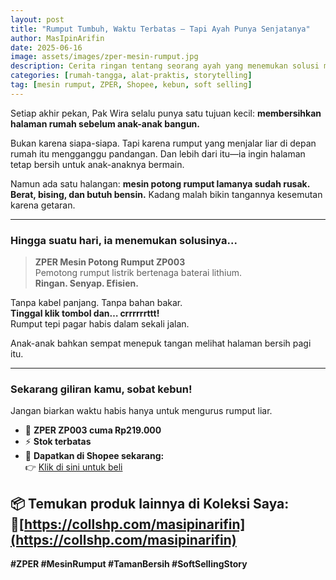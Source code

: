 ```yaml
---
layout: post
title: "Rumput Tumbuh, Waktu Terbatas – Tapi Ayah Punya Senjatanya"
author: MasIpinArifin
date: 2025-06-16
image: assets/images/zper-mesin-rumput.jpg
description: Cerita ringan tentang seorang ayah yang menemukan solusi membersihkan halaman dengan ZPER ZP003—mesin potong rumput elektrik praktis.
categories: [rumah-tangga, alat-praktis, storytelling]
tag: [mesin rumput, ZPER, Shopee, kebun, soft selling]
---
```

Setiap akhir pekan, Pak Wira selalu punya satu tujuan kecil: **membersihkan halaman rumah sebelum anak-anak bangun.**

Bukan karena siapa-siapa. Tapi karena rumput yang menjalar liar di depan rumah itu mengganggu pandangan. Dan lebih dari itu—ia ingin halaman tetap bersih untuk anak-anaknya bermain.

Namun ada satu halangan: **mesin potong rumput lamanya sudah rusak. Berat, bising, dan butuh bensin.** Kadang malah bikin tangannya kesemutan karena getaran.

---

### Hingga suatu hari, ia menemukan solusinya...

> **ZPER Mesin Potong Rumput ZP003**  
> Pemotong rumput listrik bertenaga baterai lithium.  
> **Ringan. Senyap. Efisien.**

Tanpa kabel panjang. Tanpa bahan bakar.  
**Tinggal klik tombol dan… crrrrrrttt!**  
Rumput tepi pagar habis dalam sekali jalan.

Anak-anak bahkan sempat menepuk tangan melihat halaman bersih pagi itu.

---

### Sekarang giliran kamu, sobat kebun!

Jangan biarkan waktu habis hanya untuk mengurus rumput liar.

- 🎯 **ZPER ZP003 cuma Rp219.000**  
- ⚡️ **Stok terbatas**  
- 🛒 **Dapatkan di Shopee sekarang:**  
👉 [Klik di sini untuk beli](https://s.shopee.co.id/2qIrOalfcW)

📦 Temukan produk lainnya di Koleksi Saya:  
🌟[https://collshp.com/masipinarifin](https://collshp.com/masipinarifin)
---

**#ZPER #MesinRumput #TamanBersih #SoftSellingStory**
